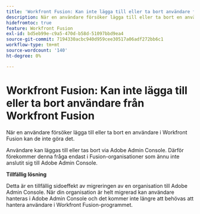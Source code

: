 ```yaml
---
title: 'Workfront Fusion: Kan inte lägga till eller ta bort användare från Workfront Fusion'
description: När en användare försöker lägga till eller ta bort en användare i Workfront Fusion kan de inte göra det.
hidefromtoc: true
feature: Workfront Fusion
exl-id: bd5eb99e-c9a5-470d-b58d-51097bbd9ea4
source-git-commit: 7194330acbc940d959cee30517a06adf272bb6c1
workflow-type: tm+mt
source-wordcount: '140'
ht-degree: 0%

---
```


# Workfront Fusion: Kan inte lägga till eller ta bort användare från Workfront Fusion

När en användare försöker lägga till eller ta bort en användare i Workfront Fusion kan de inte göra det.

Användare kan läggas till eller tas bort via Adobe Admin Console. Därför förekommer denna fråga endast i Fusion-organisationer som ännu inte anslutit sig till Adobe Admin Console.

**Tillfällig lösning**

Detta är en tillfällig sidoeffekt av migreringen av en organisation till Adobe Admin Console. När din organisation är helt migrerad kan användare hanteras i Adobe Admin Console och det kommer inte längre att behövas att hantera användare i Workfront Fusion-programmet.

<!--_First reported on June 1, 2024._ -->
